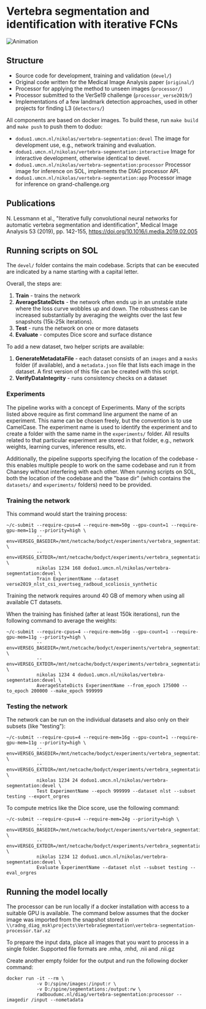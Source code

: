 # Vertebra segmentation and identification with iterative FCNs

![Animation](/animation.gif)

## Structure

* Source code for development, training and validation (`devel/`)
* Original code written for the Medical Image Analysis paper (`original/`)
* Processor for applying the method to unseen images (`processor/`)
* Processor submitted to the VerSe19 challenge (`processor_verse2019/`)
* Implementations of a few landmark detection approaches, used in other projects for finding L3 (`detectors/`)

All components are based on docker images. To build these, run `make build` and `make push` to push them to doduo:

* `doduo1.umcn.nl/nikolas/vertebra-segmentation:devel` The image for development use, e.g., network training and evaluation.
* `doduo1.umcn.nl/nikolas/vertebra-segmentation:interactive` Image for interactive development, otherwise identical to devel.
* `doduo1.umcn.nl/nikolas/vertebra-segmentation:processor` Processor image for inference on SOL, implements the DIAG processor API.
* `doduo1.umcn.nl/nikolas/vertebra-segmentation:app` Processor image for inference on grand-challenge.org

## Publications

N. Lessmann et al.,
"Iterative fully convolutional neural networks for automatic vertebra segmentation and identification",
Medical Image Analysis 53 (2019), pp. 142-155, https://doi.org/10.1016/j.media.2019.02.005

## Running scripts on SOL

The `devel/` folder contains the main codebase. Scripts that can be executed are indicated by a name starting with a capital letter.

Overall, the steps are:

1. **Train** - trains the network
2. **AverageStateDicts** - the network often ends up in an unstable state where the loss curve wobbles up and down. The robustness can be increased substantially by averaging the weights over the last few snapshots (15k-25k iterations).
3. **Test** - runs the network on one or more datasets
4. **Evaluate** - computes Dice score and surface distance

To add a new dataset, two helper scripts are available:

1. **GenerateMetadataFile** - each dataset consists of an `images` and a `masks` folder (if available), and a `metadata.json` file that lists each image in the dataset. A first version of this file can be created with this script.
2. **VerifyDataIntegrity** - runs consistency checks on a dataset

### Experiments

The pipeline works with a concept of Experiments. Many of the scripts listed above require as first command line argument the name of an experiment. This name can be chosen freely, but the convention is to use CamelCase.  The experiment name is used to identify the experiment and to create a folder with the same name in the `experiments/` folder. All results related to that particular experiment are stored in that folder, e.g., network weights, learning curves, inference results, etc.

Additionally, the pipeline supports specifying the location of the codebase - this enables multiple people to work on the same codebase and run it from Chansey without interfering with each other. When running scripts on SOL, both the location of the codebase and the "base dir" (which contains the `datasets/` and `experiments/` folders) need to be provided.

### Training the network

This command would start the training process:

```commandline
~/c-submit --require-cpus=4 --require-mem=50g --gpu-count=1 --require-gpu-mem=11g --priority=high \
           --env=VERSEG_BASEDIR=/mnt/netcache/bodyct/experiments/vertebra_segmentation_t8243 \
           --env=VERSEG_EXTDIR=/mnt/netcache/bodyct/experiments/vertebra_segmentation_t8243/code/devel \
           nikolas 1234 168 doduo1.umcn.nl/nikolas/vertebra-segmentation:devel \
           Train ExperimentName --dataset verse2019_nlst_csi_xvertseg_radboud_scoliosis_synthetic
```

Training the network requires around 40 GB of memory when using all available CT datasets.

When the training has finished (after at least 150k iterations), run the following command to average the weights:
```commandline
~/c-submit --require-cpus=4 --require-mem=16g --gpu-count=1 --require-gpu-mem=11g --priority=high \
           --env=VERSEG_BASEDIR=/mnt/netcache/bodyct/experiments/vertebra_segmentation_t8243 \
           --env=VERSEG_EXTDIR=/mnt/netcache/bodyct/experiments/vertebra_segmentation_t8243/code/devel \
           nikolas 1234 4 doduo1.umcn.nl/nikolas/vertebra-segmentation:devel \
           AverageStateDicts ExperimentName --from_epoch 175000 --to_epoch 200000 --make_epoch 999999
```

### Testing the network

The network can be run on the individual datasets and also only on their subsets (like "testing"):

```commandline
~/c-submit --require-cpus=4 --require-mem=16g --gpu-count=1 --require-gpu-mem=11g --priority=high \
           --env=VERSEG_BASEDIR=/mnt/netcache/bodyct/experiments/vertebra_segmentation_t8243 \
           --env=VERSEG_EXTDIR=/mnt/netcache/bodyct/experiments/vertebra_segmentation_t8243/code/devel \
           nikolas 1234 24 doduo1.umcn.nl/nikolas/vertebra-segmentation:devel \
           Test ExperimentName --epoch 999999 --dataset nlst --subset testing --export_orgres
```

To compute metrics like the Dice score, use the following command:

```commandline
~/c-submit --require-cpus=4 --require-mem=24g --priority=high \
           --env=VERSEG_BASEDIR=/mnt/netcache/bodyct/experiments/vertebra_segmentation_t8243 \
           --env=VERSEG_EXTDIR=/mnt/netcache/bodyct/experiments/vertebra_segmentation_t8243/code/devel \
           nikolas 1234 12 doduo1.umcn.nl/nikolas/vertebra-segmentation:devel \
           Evaluate ExperimentName --dataset nlst --subset testing --eval_orgres
```

## Running the model locally

The processor can be run locally if a docker installation with access to a suitable GPU is available. The command below assumes that the docker image was imported from the snapshot stored in `\\radng_diag_msk\projects\VertebraSegmentation\vertebra-segmentation-processor.tar.xz`

To prepare the input data, place all images that you want to process in a single folder. Supported file formats are .mha, .mhd, .nii and .nii.gz

Create another empty folder for the output and run the following docker command:

```commandline
docker run -it --rm \
           -v D:/spine/images:/input:r \
           -v D:/spine/segmentations:/output:rw \
           radboudumc.nl/diag/vertebra-segmentation:processor --imagedir /input --nometadata
```
